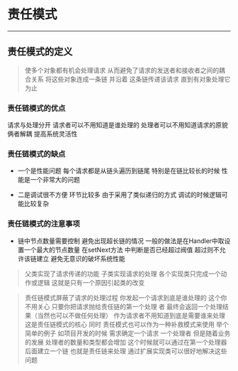 # 责任模式

----------

## 责任模式的定义
> 使多个对象都有机会处理请求 从而避免了请求的发送者和接收者之间的耦合关系 将这些对象连成一条链 并沿着
这条链传递该请求 直到有对象处理它为止

### 责任链模式的优点
请求与处理分开 请求者可以不用知道是谁处理的 处理者可以不用知道请求的原貌 俩者解耦 提高系统灵活性

### 责任链模式的缺点
- 一个是性能问题 每个请求都是从链头遍历到链尾 特别是在链比较长的时候 性能是一个非常大的问题

- 二是调试很不方便
环节比较多 由于采用了类似递归的方式 调试的时候逻辑可能比较复杂

### 责任链模式的注意事项
- 链中节点数量需要控制 避免出现超长链的情况 一般的做法是在Handler中取设置一个最大的节点数量 在setNext方法
中判断是否已经超过阀值 超过则不允许该链建立 避免无意识的破坏系统性能

> 父类实现了请求传递的功能 子类实现请求的处理 各个实现类只完成一个动作或逻辑 这就是只有一个原因引起类的改变

> 责任链模式屏蔽了请求的处理过程 你发起一个请求到底是谁处理的 这个你不用关心  只要你把请求抛给责任链的第一个处理
者 最终会返回一个处理结果（当然也可以不做任何处理） 作为请求者不用知道到底是需要谁来处理 这是责任链模式的核心 同时 责任模式也可以作为一种补救模式来使用
举个简单的例子 如项目开发的时候 需求确定一个请求 一个处理者 但是随着业务的发展 处理者的数量和类型都会增加 这个时候就可以通过在第一个处理器后面建立一个链 也就是责任链来处理 通过扩展实现类可以很好地解决这些问题


